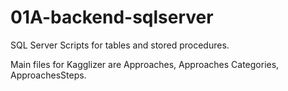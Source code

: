 # 01A-backend-sqlserver
SQL Server Scripts for tables and stored procedures.

Main files for Kagglizer are Approaches, Approaches Categories, ApproachesSteps.
